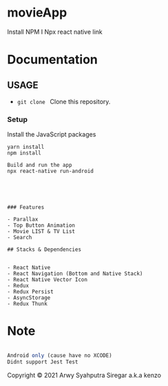 # movieApp

Install NPM I
Npx react native link

# Documentation

## USAGE

- `git clone ` Clone this repository.

### Setup

Install the JavaScript packages

```
yarn install
npm install
```

```
Build and run the app
npx react-native run-android


```

```



### Features

- Parallax
- Top Button Animation
- Movie LIST & TV List
- Search

## Stacks & Dependencies


- React Native
- React Navigation (Bottom and Native Stack)
- React Native Vector Icon
- Redux
- Redux Persist
- AsyncStorage
- Redux Thunk
```

# Note

```Typescript

Android only (cause have no XCODE)
Didnt support Jest Test
```

Copyright © 2021 Arwy Syahputra Siregar a.k.a kenzo
